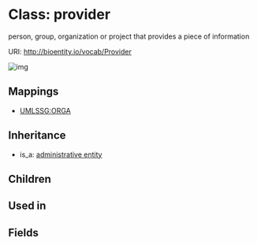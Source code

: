 # Class: provider


person, group, organization or project that provides a piece of information

URI: http://bioentity.io/vocab/Provider

![img](http://yuml.me/diagram/nofunky/class/\[AdministrativeEntity]^-\[Provider],%20)
## Mappings

 * [UMLSSG:ORGA](http://purl.obolibrary.org/obo/UMLSSG_ORGA)
## Inheritance

 *  is_a: [administrative entity](AdministrativeEntity.md)
## Children

## Used in

## Fields

